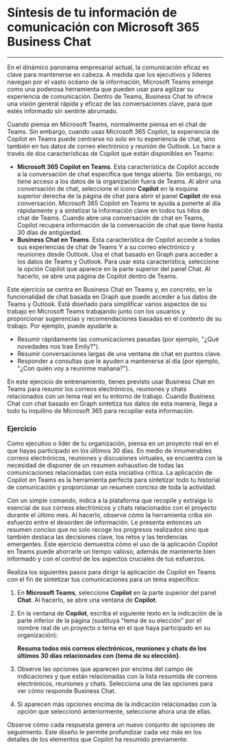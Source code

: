
# Síntesis de tu información de comunicación con Microsoft 365 Business Chat
---
En el dinámico panorama empresarial actual, la comunicación eficaz es clave para mantenerse en cabeza. A medida que los ejecutivos y líderes navegan por el vasto océano de la información, Microsoft Teams emerge como una poderosa herramienta que pueden usar para agilizar su experiencia de comunicación. Dentro de Teams, Business Chat te ofrece una visión general rápida y eficaz de las conversaciones clave, para que estés informado sin sentirte abrumado.

Cuando piensa en Microsoft Teams, normalmente piensa en el chat de Teams. Sin embargo, cuando usas Microsoft 365 Copilot, la experiencia de Copilot en Teams puede centrarse no solo en tu experiencia de chat, sino también en tus datos de correo electrónico y reunión de Outlook. Lo hace a través de dos características de Copilot que están disponibles en Teams:

 -  **Microsoft 365 Copilot en Teams**. Esta característica de Copilot accede a la conversación de chat específica que tenga abierta. Sin embargo, no tiene acceso a los datos de la organización fuera de Teams. Al abrir una conversación de chat, seleccione el icono **Copilot** en la esquina superior derecha de la página de chat para abrir el panel **Copilot** de esa conversación. Microsoft 365 Copilot en Teams te ayuda a ponerte al día rápidamente y a sintetizar la información clave en todos tus hilos de chat de Teams. Cuando abre una conversación de chat en Teams, Copilot recupera información de la conversación de chat que tiene hasta 30 días de antigüedad.
 -  **Business Chat en Teams**. Esta característica de Copilot accede a todas sus experiencias de chat de Teams Y a su correo electrónico y reuniones desde Outlook. Usa el chat basado en Graph para acceder a los datos de Teams y Outlook. Para usar esta característica, seleccione la opción Copilot que aparece en la parte superior del panel Chat. Al hacerlo, se abre una página de Copilot dentro de Teams.

Este ejercicio se centra en Business Chat en Teams y, en concreto, en la funcionalidad de chat basada en Graph que puede acceder a tus datos de Teams y Outlook. Está diseñado para simplificar varios aspectos de su trabajo en Microsoft Teams trabajando junto con los usuarios y proporcionar sugerencias y recomendaciones basadas en el contexto de su trabajo. Por ejemplo, puede ayudarle a:

 -  Resumir rápidamente las comunicaciones pasadas (por ejemplo, "¿Qué novedades nos trae Emily?").
 -  Resumir conversaciones largas de una ventana de chat en puntos clave.
 -  Responder a consultas que le ayuden a mantenerse al día (por ejemplo, "¿Con quién voy a reunirme mañana?").

En este ejercicio de entrenamiento, tienes previsto usar Business Chat en Teams para resumir los correos electrónicos, reuniones y chats relacionados con un tema real en tu entorno de trabajo. Cuando Business Chat con chat basado en Graph sintetiza tus datos de esta manera, llega a todo tu inquilino de Microsoft 365 para recopilar esta información.<br>

### Ejercicio

Como ejecutivo o líder de tu organización, piensa en un proyecto real en el que hayas participado en los últimos 30 días. En medio de innumerables correos electrónicos, reuniones y discusiones virtuales, se encuentra con la necesidad de disponer de un resumen exhaustivo de todas las comunicaciones relacionadas con esta iniciativa crítica. La aplicación de Copilot en Teams es la herramienta perfecta para sintetizar todo tu historial de comunicación y proporcionar un resumen conciso de toda la actividad.

Con un simple comando, indica a la plataforma que recopile y extraiga lo esencial de sus correos electrónicos y chats relacionados con el proyecto durante el último mes. Al hacerlo, observe cómo la herramienta criba sin esfuerzo entre el desorden de información. Le presenta entonces un resumen conciso que no solo recoge los progresos realizados sino que también destaca las decisiones clave, los retos y las tendencias emergentes. Este ejercicio demuestra cómo el uso de la aplicación Copilot en Teams puede ahorrarle un tiempo valioso, además de mantenerte bien informado y con el control de los aspectos cruciales de tus esfuerzos.

Realiza los siguientes pasos para dirigir la aplicación de Copilot en Teams con el fin de sintetizar tus comunicaciones para un tema específico:<br>

1.  En **Microsoft Teams**, seleccione **Copilot** en la parte superior del panel **Chat**. Al hacerlo, se abre una ventana de **Copilot**.
2.  En la ventana de **Copilot**, escriba el siguiente texto en la indicación de la parte inferior de la página (sustituya "tema de su elección" por el nombre real de un proyecto o tema en el que haya participado en su organización):
    
    **Resuma todos mis correos electrónicos, reuniones y chats de los últimos 30 días relacionados con \{tema de su elección\}**.
3.  Observe las opciones que aparecen por encima del campo de indicaciones y que están relacionadas con la lista resumida de correos electrónicos, reuniones y chats. Selecciona una de las opciones para ver cómo responde Business Chat.
4.  Si aparecen más opciones encima de la indicación relacionadas con la opción que seleccionó anteriormente, seleccione ahora una de ellas.

Observe cómo cada respuesta genera un nuevo conjunto de opciones de seguimiento. Este diseño le permite profundizar cada vez más en los detalles de los elementos que Copilot ha resumido previamente.
